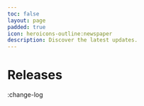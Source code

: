 ```yaml
---
toc: false
layout: page
padded: true
icon: heroicons-outline:newspaper
description: Discover the latest updates.
---
```


# Releases

:change-log
